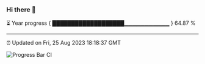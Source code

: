 ### Hi there 👋

⏳ Year progress { ███████████████████▁▁▁▁▁▁▁▁▁▁▁ } 64.87 %

---

⏰ Updated on Fri, 25 Aug 2023 18:18:37 GMT

![Progress Bar CI](https://github.com/liununu/liununu/workflows/Progress%20Bar%20CI/badge.svg)
